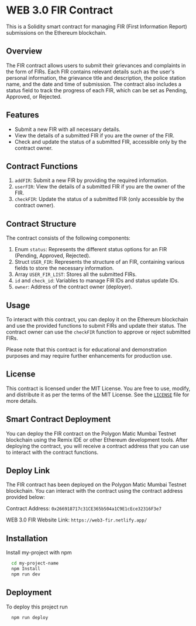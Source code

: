 # WEB 3.0 FIR Contract

This is a Solidity smart contract for managing FIR (First Information Report) submissions on the Ethereum blockchain.

## Overview

The FIR contract allows users to submit their grievances and complaints in the form of FIRs. Each FIR contains relevant details such as the user's personal information, the grievance title and description, the police station name, and the date and time of submission. The contract also includes a status field to track the progress of each FIR, which can be set as Pending, Approved, or Rejected.

## Features

- Submit a new FIR with all necessary details.
- View the details of a submitted FIR if you are the owner of the FIR.
- Check and update the status of a submitted FIR, accessible only by the contract owner.

## Contract Functions

1. `addFIR`: Submit a new FIR by providing the required information.
2. `userFIR`: View the details of a submitted FIR if you are the owner of the FIR.
3. `checkFIR`: Update the status of a submitted FIR (only accessible by the contract owner).

## Contract Structure

The contract consists of the following components:

1. Enum `status`: Represents the different status options for an FIR (Pending, Approved, Rejected).
2. Struct `USER_FIR`: Represents the structure of an FIR, containing various fields to store the necessary information.
3. Array `USER_FIR_LIST`: Stores all the submitted FIRs.
4. `id` and `check_id`: Variables to manage FIR IDs and status update IDs.
5. `owner`: Address of the contract owner (deployer).

## Usage

To interact with this contract, you can deploy it on the Ethereum blockchain and use the provided functions to submit FIRs and update their status. The contract owner can use the `checkFIR` function to approve or reject submitted FIRs.

Please note that this contract is for educational and demonstration purposes and may require further enhancements for production use.

## License

This contract is licensed under the MIT License. You are free to use, modify, and distribute it as per the terms of the MIT License. See the [`LICENSE`](LICENSE) file for more details.

## Smart Contract Deployment

You can deploy the FIR contract on the Polygon Matic Mumbai Testnet blockchain using the Remix IDE or other Ethereum development tools. After deploying the contract, you will receive a contract address that you can use to interact with the contract functions.

## Deploy Link

The FIR contract has been deployed on the Polygon Matic Mumbai Testnet blockchain. You can interact with the contract using the contract address provided below:

Contract Address: `0x266918717c31CE365b504a1C9E1cEce32316F3e7`

WEB 3.0 FIR Website Link: `https://web3-fir.netlify.app/`
## Installation

Install my-project with npm

```bash
  cd my-project-name
  npm Install
  npm run dev
```
    
## Deployment

To deploy this project run

```bash
  npm run deploy
```

